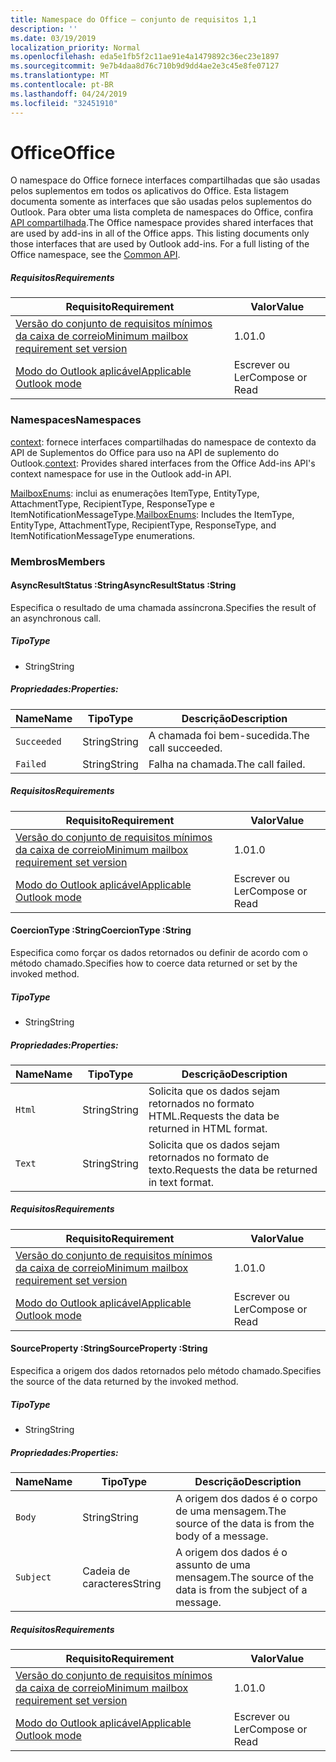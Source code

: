```yaml
---
title: Namespace do Office – conjunto de requisitos 1,1
description: ''
ms.date: 03/19/2019
localization_priority: Normal
ms.openlocfilehash: eda5e1fb5f2c11ae91e4a1479892c36ec23e1897
ms.sourcegitcommit: 9e7b4daa8d76c710b9d9dd4ae2e3c45e8fe07127
ms.translationtype: MT
ms.contentlocale: pt-BR
ms.lasthandoff: 04/24/2019
ms.locfileid: "32451910"
---
```

# <a name="office"></a><span data-ttu-id="5501f-102">Office</span><span class="sxs-lookup"><span data-stu-id="5501f-102">Office</span></span>

<span data-ttu-id="5501f-p101">O namespace do Office fornece interfaces compartilhadas que são usadas pelos suplementos em todos os aplicativos do Office. Esta listagem documenta somente as interfaces que são usadas pelos suplementos do Outlook. Para obter uma lista completa de namespaces do Office, confira [API compartilhada](/javascript/api/office).</span><span class="sxs-lookup"><span data-stu-id="5501f-p101">The Office namespace provides shared interfaces that are used by add-ins in all of the Office apps. This listing documents only those interfaces that are used by Outlook add-ins. For a full listing of the Office namespace, see the [Common API](/javascript/api/office).</span></span>

##### <a name="requirements"></a><span data-ttu-id="5501f-105">Requisitos</span><span class="sxs-lookup"><span data-stu-id="5501f-105">Requirements</span></span>

|<span data-ttu-id="5501f-106">Requisito</span><span class="sxs-lookup"><span data-stu-id="5501f-106">Requirement</span></span>| <span data-ttu-id="5501f-107">Valor</span><span class="sxs-lookup"><span data-stu-id="5501f-107">Value</span></span>|
|---|---|
|[<span data-ttu-id="5501f-108">Versão do conjunto de requisitos mínimos da caixa de correio</span><span class="sxs-lookup"><span data-stu-id="5501f-108">Minimum mailbox requirement set version</span></span>](/office/dev/add-ins/reference/requirement-sets/outlook-api-requirement-sets)| <span data-ttu-id="5501f-109">1.0</span><span class="sxs-lookup"><span data-stu-id="5501f-109">1.0</span></span>|
|[<span data-ttu-id="5501f-110">Modo do Outlook aplicável</span><span class="sxs-lookup"><span data-stu-id="5501f-110">Applicable Outlook mode</span></span>](/outlook/add-ins/#extension-points)| <span data-ttu-id="5501f-111">Escrever ou Ler</span><span class="sxs-lookup"><span data-stu-id="5501f-111">Compose or Read</span></span>|

### <a name="namespaces"></a><span data-ttu-id="5501f-112">Namespaces</span><span class="sxs-lookup"><span data-stu-id="5501f-112">Namespaces</span></span>

<span data-ttu-id="5501f-113">[context](office.context.md): fornece interfaces compartilhadas do namespace de contexto da API de Suplementos do Office para uso na API de suplemento do Outlook.</span><span class="sxs-lookup"><span data-stu-id="5501f-113">[context](office.context.md): Provides shared interfaces from the Office Add-ins API's context namespace for use in the Outlook add-in API.</span></span>

<span data-ttu-id="5501f-114">[MailboxEnums](/javascript/api/outlook_1_1/office.mailboxenums.attachmenttype): inclui as enumerações ItemType, EntityType, AttachmentType, RecipientType, ResponseType e ItemNotificationMessageType.</span><span class="sxs-lookup"><span data-stu-id="5501f-114">[MailboxEnums](/javascript/api/outlook_1_1/office.mailboxenums.attachmenttype): Includes the ItemType, EntityType, AttachmentType, RecipientType, ResponseType, and ItemNotificationMessageType enumerations.</span></span>

### <a name="members"></a><span data-ttu-id="5501f-115">Membros</span><span class="sxs-lookup"><span data-stu-id="5501f-115">Members</span></span>

####  <a name="asyncresultstatus-string"></a><span data-ttu-id="5501f-116">AsyncResultStatus :String</span><span class="sxs-lookup"><span data-stu-id="5501f-116">AsyncResultStatus :String</span></span>

<span data-ttu-id="5501f-117">Especifica o resultado de uma chamada assíncrona.</span><span class="sxs-lookup"><span data-stu-id="5501f-117">Specifies the result of an asynchronous call.</span></span>

##### <a name="type"></a><span data-ttu-id="5501f-118">Tipo</span><span class="sxs-lookup"><span data-stu-id="5501f-118">Type</span></span>

*   <span data-ttu-id="5501f-119">String</span><span class="sxs-lookup"><span data-stu-id="5501f-119">String</span></span>

##### <a name="properties"></a><span data-ttu-id="5501f-120">Propriedades:</span><span class="sxs-lookup"><span data-stu-id="5501f-120">Properties:</span></span>

|<span data-ttu-id="5501f-121">Name</span><span class="sxs-lookup"><span data-stu-id="5501f-121">Name</span></span>| <span data-ttu-id="5501f-122">Tipo</span><span class="sxs-lookup"><span data-stu-id="5501f-122">Type</span></span>| <span data-ttu-id="5501f-123">Descrição</span><span class="sxs-lookup"><span data-stu-id="5501f-123">Description</span></span>|
|---|---|---|
|`Succeeded`| <span data-ttu-id="5501f-124">String</span><span class="sxs-lookup"><span data-stu-id="5501f-124">String</span></span>|<span data-ttu-id="5501f-125">A chamada foi bem-sucedida.</span><span class="sxs-lookup"><span data-stu-id="5501f-125">The call succeeded.</span></span>|
|`Failed`| <span data-ttu-id="5501f-126">String</span><span class="sxs-lookup"><span data-stu-id="5501f-126">String</span></span>|<span data-ttu-id="5501f-127">Falha na chamada.</span><span class="sxs-lookup"><span data-stu-id="5501f-127">The call failed.</span></span>|

##### <a name="requirements"></a><span data-ttu-id="5501f-128">Requisitos</span><span class="sxs-lookup"><span data-stu-id="5501f-128">Requirements</span></span>

|<span data-ttu-id="5501f-129">Requisito</span><span class="sxs-lookup"><span data-stu-id="5501f-129">Requirement</span></span>| <span data-ttu-id="5501f-130">Valor</span><span class="sxs-lookup"><span data-stu-id="5501f-130">Value</span></span>|
|---|---|
|[<span data-ttu-id="5501f-131">Versão do conjunto de requisitos mínimos da caixa de correio</span><span class="sxs-lookup"><span data-stu-id="5501f-131">Minimum mailbox requirement set version</span></span>](/office/dev/add-ins/reference/requirement-sets/outlook-api-requirement-sets)| <span data-ttu-id="5501f-132">1.0</span><span class="sxs-lookup"><span data-stu-id="5501f-132">1.0</span></span>|
|[<span data-ttu-id="5501f-133">Modo do Outlook aplicável</span><span class="sxs-lookup"><span data-stu-id="5501f-133">Applicable Outlook mode</span></span>](/outlook/add-ins/#extension-points)| <span data-ttu-id="5501f-134">Escrever ou Ler</span><span class="sxs-lookup"><span data-stu-id="5501f-134">Compose or Read</span></span>|

####  <a name="coerciontype-string"></a><span data-ttu-id="5501f-135">CoercionType :String</span><span class="sxs-lookup"><span data-stu-id="5501f-135">CoercionType :String</span></span>

<span data-ttu-id="5501f-136">Especifica como forçar os dados retornados ou definir de acordo com o método chamado.</span><span class="sxs-lookup"><span data-stu-id="5501f-136">Specifies how to coerce data returned or set by the invoked method.</span></span>

##### <a name="type"></a><span data-ttu-id="5501f-137">Tipo</span><span class="sxs-lookup"><span data-stu-id="5501f-137">Type</span></span>

*   <span data-ttu-id="5501f-138">String</span><span class="sxs-lookup"><span data-stu-id="5501f-138">String</span></span>

##### <a name="properties"></a><span data-ttu-id="5501f-139">Propriedades:</span><span class="sxs-lookup"><span data-stu-id="5501f-139">Properties:</span></span>

|<span data-ttu-id="5501f-140">Name</span><span class="sxs-lookup"><span data-stu-id="5501f-140">Name</span></span>| <span data-ttu-id="5501f-141">Tipo</span><span class="sxs-lookup"><span data-stu-id="5501f-141">Type</span></span>| <span data-ttu-id="5501f-142">Descrição</span><span class="sxs-lookup"><span data-stu-id="5501f-142">Description</span></span>|
|---|---|---|
|`Html`| <span data-ttu-id="5501f-143">String</span><span class="sxs-lookup"><span data-stu-id="5501f-143">String</span></span>|<span data-ttu-id="5501f-144">Solicita que os dados sejam retornados no formato HTML.</span><span class="sxs-lookup"><span data-stu-id="5501f-144">Requests the data be returned in HTML format.</span></span>|
|`Text`| <span data-ttu-id="5501f-145">String</span><span class="sxs-lookup"><span data-stu-id="5501f-145">String</span></span>|<span data-ttu-id="5501f-146">Solicita que os dados sejam retornados no formato de texto.</span><span class="sxs-lookup"><span data-stu-id="5501f-146">Requests the data be returned in text format.</span></span>|

##### <a name="requirements"></a><span data-ttu-id="5501f-147">Requisitos</span><span class="sxs-lookup"><span data-stu-id="5501f-147">Requirements</span></span>

|<span data-ttu-id="5501f-148">Requisito</span><span class="sxs-lookup"><span data-stu-id="5501f-148">Requirement</span></span>| <span data-ttu-id="5501f-149">Valor</span><span class="sxs-lookup"><span data-stu-id="5501f-149">Value</span></span>|
|---|---|
|[<span data-ttu-id="5501f-150">Versão do conjunto de requisitos mínimos da caixa de correio</span><span class="sxs-lookup"><span data-stu-id="5501f-150">Minimum mailbox requirement set version</span></span>](/office/dev/add-ins/reference/requirement-sets/outlook-api-requirement-sets)| <span data-ttu-id="5501f-151">1.0</span><span class="sxs-lookup"><span data-stu-id="5501f-151">1.0</span></span>|
|[<span data-ttu-id="5501f-152">Modo do Outlook aplicável</span><span class="sxs-lookup"><span data-stu-id="5501f-152">Applicable Outlook mode</span></span>](/outlook/add-ins/#extension-points)| <span data-ttu-id="5501f-153">Escrever ou Ler</span><span class="sxs-lookup"><span data-stu-id="5501f-153">Compose or Read</span></span>|

####  <a name="sourceproperty-string"></a><span data-ttu-id="5501f-154">SourceProperty :String</span><span class="sxs-lookup"><span data-stu-id="5501f-154">SourceProperty :String</span></span>

<span data-ttu-id="5501f-155">Especifica a origem dos dados retornados pelo método chamado.</span><span class="sxs-lookup"><span data-stu-id="5501f-155">Specifies the source of the data returned by the invoked method.</span></span>

##### <a name="type"></a><span data-ttu-id="5501f-156">Tipo</span><span class="sxs-lookup"><span data-stu-id="5501f-156">Type</span></span>

*   <span data-ttu-id="5501f-157">String</span><span class="sxs-lookup"><span data-stu-id="5501f-157">String</span></span>

##### <a name="properties"></a><span data-ttu-id="5501f-158">Propriedades:</span><span class="sxs-lookup"><span data-stu-id="5501f-158">Properties:</span></span>

|<span data-ttu-id="5501f-159">Name</span><span class="sxs-lookup"><span data-stu-id="5501f-159">Name</span></span>| <span data-ttu-id="5501f-160">Tipo</span><span class="sxs-lookup"><span data-stu-id="5501f-160">Type</span></span>| <span data-ttu-id="5501f-161">Descrição</span><span class="sxs-lookup"><span data-stu-id="5501f-161">Description</span></span>|
|---|---|---|
|`Body`| <span data-ttu-id="5501f-162">String</span><span class="sxs-lookup"><span data-stu-id="5501f-162">String</span></span>|<span data-ttu-id="5501f-163">A origem dos dados é o corpo de uma mensagem.</span><span class="sxs-lookup"><span data-stu-id="5501f-163">The source of the data is from the body of a message.</span></span>|
|`Subject`| <span data-ttu-id="5501f-164">Cadeia de caracteres</span><span class="sxs-lookup"><span data-stu-id="5501f-164">String</span></span>|<span data-ttu-id="5501f-165">A origem dos dados é o assunto de uma mensagem.</span><span class="sxs-lookup"><span data-stu-id="5501f-165">The source of the data is from the subject of a message.</span></span>|

##### <a name="requirements"></a><span data-ttu-id="5501f-166">Requisitos</span><span class="sxs-lookup"><span data-stu-id="5501f-166">Requirements</span></span>

|<span data-ttu-id="5501f-167">Requisito</span><span class="sxs-lookup"><span data-stu-id="5501f-167">Requirement</span></span>| <span data-ttu-id="5501f-168">Valor</span><span class="sxs-lookup"><span data-stu-id="5501f-168">Value</span></span>|
|---|---|
|[<span data-ttu-id="5501f-169">Versão do conjunto de requisitos mínimos da caixa de correio</span><span class="sxs-lookup"><span data-stu-id="5501f-169">Minimum mailbox requirement set version</span></span>](/office/dev/add-ins/reference/requirement-sets/outlook-api-requirement-sets)| <span data-ttu-id="5501f-170">1.0</span><span class="sxs-lookup"><span data-stu-id="5501f-170">1.0</span></span>|
|[<span data-ttu-id="5501f-171">Modo do Outlook aplicável</span><span class="sxs-lookup"><span data-stu-id="5501f-171">Applicable Outlook mode</span></span>](/outlook/add-ins/#extension-points)| <span data-ttu-id="5501f-172">Escrever ou Ler</span><span class="sxs-lookup"><span data-stu-id="5501f-172">Compose or Read</span></span>|
